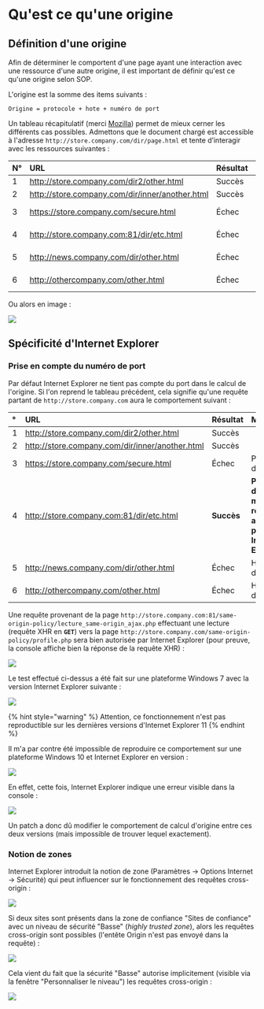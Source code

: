 # Qu'est ce qu'une origine

## Définition d'une origine

Afin de déterminer le comportent d'une page ayant une interaction avec une ressource d'une autre origine, il est important de définir qu'est ce qu'une origine selon SOP.

L'origine est la somme des items suivants :

`Origine = protocole + hote + numéro de port`

Un tableau récapitulatif \(merci [Mozilla](https://developer.mozilla.org/fr/docs/Web/Security/Same_origin_policy_for_JavaScript)\) permet de mieux cerner les différents cas possibles. Admettons que le document chargé est accessible à l'adresse `http://store.company.com/dir/page.html` et tente d’interagir avec les ressources suivantes :

| N° | URL | Résultat | Motif |
| :--- | :--- | :--- | :--- |
| 1 | http://store.company.com/dir2/other.html | Succès |  |
| 2 | http://store.company.com/dir/inner/another.html | Succès |  |
| 3 | https://store.company.com/secure.html | Échec | Protocole différent |
| 4 | http://store.company.com:81/dir/etc.html | Échec | Port différent |
| 5 | http://news.company.com/dir/other.html | Échec | Hôte différent |
| 6 | http://othercompany.com/other.html | Échec | Hôte différent |

Ou alors en image :

![](../../../.gitbook/assets/605cf6d3e2afa79a367f78d7b577c8b6.png)

## Spécificité d'Internet Explorer

### Prise en compte du numéro de port

Par défaut Internet Explorer ne tient pas compte du port dans le calcul de l'origine. Si l'on reprend le tableau précédent, cela signifie qu'une requête partant de `http://store.company.com` aura le comportement suivant :

| ° | URL | Résultat | Motif |
| :--- | :--- | :--- | :--- |
| 1 | http://store.company.com/dir2/other.html | Succès |  |
| 2 | http://store.company.com/dir/inner/another.html | Succès |  |
| 3 | https://store.company.com/secure.html | Échec | Protocole différent |
| 4 | http://store.company.com:81/dir/etc.html | **Succès** | **Port différent mais requête acceptée par Internet Explorer** |
| 5 | http://news.company.com/dir/other.html | Échec | Hôte différent |
| 6 | http://othercompany.com/other.html | Échec | Hôte différent |

Une requête provenant de la page `http://store.company.com:81/same-origin-policy/lecture_same-origin_ajax.php` effectuant une lecture \(requête XHR en **`GET`**\) vers la page `http://store.company.com/same-origin-policy/profile.php` sera bien autorisée par Internet Explorer \(pour preuve, la console affiche bien la réponse de la requête XHR\) :

![](../../../.gitbook/assets/fd824c1cec30507195a4dd9b2f7d2d4c%20%281%29.png)

Le test effectué ci-dessus a été fait sur une plateforme Windows 7 avec la version Internet Explorer suivante :

![](../../../.gitbook/assets/9e591ff33d5c07f9bddacc0854b93844.png)

{% hint style="warning" %}
Attention, ce fonctionnement n'est pas reproductible sur les dernières versions d'Internet Explorer 11
{% endhint %}

Il m'a par contre été impossible de reproduire ce comportement sur une plateforme Windows 10 et Internet Explorer en version :

![](../../../.gitbook/assets/f0820bb0edf8a5b76df21b0c1f7ef182.png)

En effet, cette fois, Internet Explorer indique une erreur visible dans la console :

![](../../../.gitbook/assets/4e0e2a0fe1d041ced210dc8ab89bfe4c.png)

Un patch a donc dû modifier le comportement de calcul d'origine entre ces deux versions \(mais impossible de trouver lequel exactement\).

### Notion de zones

Internet Explorer introduit la notion de zone \(Paramètres -&gt; Options Internet -&gt; Sécurité\) qui peut influencer sur le fonctionnement des requêtes cross-origin :

![](../../../.gitbook/assets/6b0bbf7ab4e11f54ca2a36ca88a67ca4.png)

Si deux sites sont présents dans la zone de confiance "Sites de confiance" avec un niveau de sécurité "Basse" \(_highly trusted zone_\), alors les requêtes cross-origin sont possibles \(l'entête Origin n'est pas envoyé dans la requête\) :

![](../../../.gitbook/assets/b6bcb31f494afb4119bbca3725d21d59.png)

Cela vient du fait que la sécurité "Basse" autorise implicitement \(visible via la fenêtre "Personnaliser le niveau"\) les requêtes cross-origin :

![](../../../.gitbook/assets/391ef6a8e9aadce033f6a469b14fe335.png)



